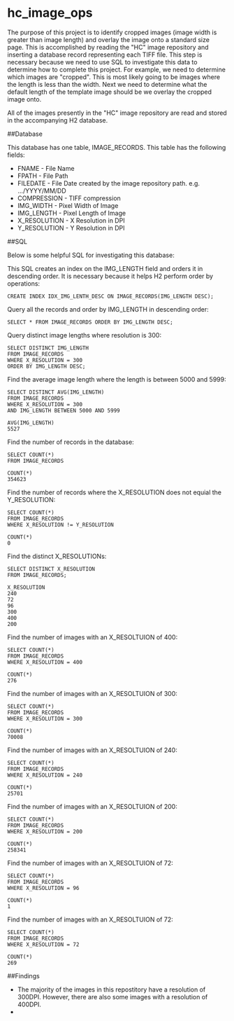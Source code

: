 # hc_image_ops
The purpose of this project is to identify cropped images (image width is greater than image length) and overlay the image onto a standard size page.  This is accomplished by reading the "HC" image repository and inserting a database record representing each TIFF file.  This step is necessary because we need to use SQL to investigate this data to determine how to complete this project.  For example, we need to determine which images are "cropped".  This is most likely going to be images where the length is less than the width.  Next we need to determine what the default length of the template image should be we overlay the cropped image onto.  

All of the images presently in the "HC" image repository are read and stored in the accompanying H2 database.  

##Database 

This database has one table, IMAGE_RECORDS.  This table has the following fields:

* FNAME - File Name
* FPATH - File Path
* FILEDATE - File Date created by the image repository path. e.g. .../YYYY/MM/DD
* COMPRESSION - TIFF compression
* IMG_WIDTH - Pixel Width of Image
* IMG_LENGTH - Pixel Length of Image
* X_RESOLUTION - X Resolution in DPI
* Y_RESOLUTION - Y Resolution in DPI

##SQL

Below is some helpful SQL for investigating this database:

This SQL creates an index on the IMG_LENGTH field and orders it in descending order.  It is necessary because it helps H2 perform order by operations:

````
CREATE INDEX IDX_IMG_LENTH_DESC ON IMAGE_RECORDS(IMG_LENGTH DESC);  
````

Query all the records and order by IMG_LENGTH in descending order:

````
SELECT * FROM IMAGE_RECORDS ORDER BY IMG_LENGTH DESC;
````

Query distinct image lengths where resolution is 300:

````
SELECT DISTINCT IMG_LENGTH
FROM IMAGE_RECORDS 
WHERE X_RESOLUTION = 300
ORDER BY IMG_LENGTH DESC;
````

Find the average image length where the length is between 5000 and 5999:

````
SELECT DISTINCT AVG(IMG_LENGTH)
FROM IMAGE_RECORDS 
WHERE X_RESOLUTION = 300
AND IMG_LENGTH BETWEEN 5000 AND 5999

AVG(IMG_LENGTH)  
5527
````

Find the number of records in the database:

````
SELECT COUNT(*)
FROM IMAGE_RECORDS

COUNT(*)  
354623
````

Find the number of records where the X_RESOLUTION does not equial the Y_RESOLUTION:

````
SELECT COUNT(*)
FROM IMAGE_RECORDS
WHERE X_RESOLUTION != Y_RESOLUTION

COUNT(*)  
0
````

Find the distinct X_RESOLUTIONs:

````
SELECT DISTINCT X_RESOLUTION
FROM IMAGE_RECORDS;

X_RESOLUTION  
240
72
96
300
400
200
````


Find the number of images with an X_RESOLTUION of 400:

````
SELECT COUNT(*)
FROM IMAGE_RECORDS
WHERE X_RESOLUTION = 400

COUNT(*)  
276
````

Find the number of images with an X_RESOLTUION of 300:

````
SELECT COUNT(*)
FROM IMAGE_RECORDS
WHERE X_RESOLUTION = 300

COUNT(*)  
70008
````

Find the number of images with an X_RESOLTUION of 240:

````
SELECT COUNT(*)
FROM IMAGE_RECORDS
WHERE X_RESOLUTION = 240

COUNT(*)  
25701
````

Find the number of images with an X_RESOLTUION of 200:

````
SELECT COUNT(*)
FROM IMAGE_RECORDS
WHERE X_RESOLUTION = 200

COUNT(*)  
258341
````

Find the number of images with an X_RESOLTUION of 72:

````
SELECT COUNT(*)
FROM IMAGE_RECORDS
WHERE X_RESOLUTION = 96

COUNT(*)  
1
````

Find the number of images with an X_RESOLTUION of 72:

````
SELECT COUNT(*)
FROM IMAGE_RECORDS
WHERE X_RESOLUTION = 72

COUNT(*)  
269
````

##Findings

* The majority of the images in this repostitory have a resolution of 300DPI.  However, there are also some images with a resolution of 400DPI.
* 